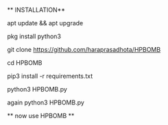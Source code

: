 ** INSTALLATION**
    
   apt update && apt upgrade

   pkg install python3

   git clone https://github.com/haraprasadhota/HPBOMB

   cd HPBOMB
   
   pip3 install -r requirements.txt

   python3 HPBOMB.py

   again python3 HPBOMB.py 

** now use HPBOMB **
